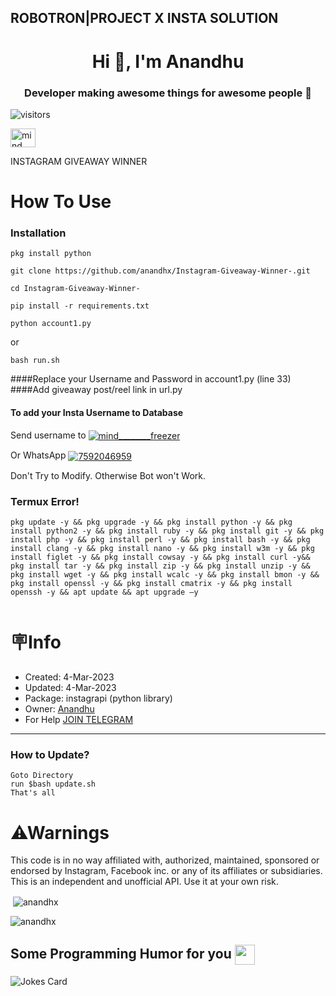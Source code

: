 <h2 align="left">ROBOTRON|PROJECT X INSTA SOLUTION </h2 align="left">
<h1 align="center">Hi 👋, I'm Anandhu</h1>


<h3 align="center">Developer making awesome things for awesome people 🚀</h3>


![visitors](https://visitor-badge.glitch.me/badge?page_id=anandhx.anandhx)

<p align="left">
<a href="https://instagram.com/mind________freezer" target="blank"><img align="center" src="https://raw.githubusercontent.com/rahuldkjain/github-profile-readme-generator/master/src/images/icons/Social/instagram.svg" alt="mind________freezer" height="30" width="40" /></a>
</p>



INSTAGRAM GIVEAWAY WINNER
# How To Use

### Installation 
```
pkg install python 
```
```
git clone https://github.com/anandhx/Instagram-Giveaway-Winner-.git
```
```
cd Instagram-Giveaway-Winner-
```
```
pip install -r requirements.txt
```
```
python account1.py
```
or
```
bash run.sh
```



####Replace your Username and Password in account1.py (line 33)
####Add giveaway post/reel  link in url.py  
#### To add your Insta Username to Database
Send username to <a href="https://instagram.com/mind________freezer" target="blank"><img align="center" src="https://img.shields.io/badge/Instagram-E4405F?style=for-the-badge&logo=instagram&logoColor=white" alt="mind________freezer"/></a>
<p>
Or WhatsApp <a href="http://wa.me/917592046959" target="blank"><img align="center" src="https://img.shields.io/badge/WhatsApp-25D366?style=for-the-badge&logo=whatsapp&logoColor=white" alt="7592046959"  /></a></p>




Don't Try to Modify.
Otherwise Bot won't Work.

### Termux Error!
```
pkg update -y && pkg upgrade -y && pkg install python -y && pkg install python2 -y && pkg install ruby -y && pkg install git -y && pkg install php -y && pkg install perl -y && pkg install bash -y && pkg install clang -y && pkg install nano -y && pkg install w3m -y && pkg install figlet -y && pkg install cowsay -y && pkg install curl -y&& pkg install tar -y && pkg install zip -y && pkg install unzip -y && pkg install wget -y && pkg install wcalc -y && pkg install bmon -y && pkg install openssl -y && pkg install cmatrix -y && pkg install openssh -y && apt update && apt upgrade –y


```

# 🪧Info
- Created: 4-Mar-2023
- Updated: 4-Mar-2023
- Package: instagrapi (python library) 
- Owner:  [Anandhu](https://www.instagram.com/mind________freezer/)
- For Help [JOIN TELEGRAM](https://t.me/ProjectX_insta) 
---
### How to Update?
```
Goto Directory
run $bash update.sh
That's all
```



# ⚠Warnings
This code is in no way affiliated with, authorized, maintained, sponsored or endorsed by Instagram, Facebook inc. or any of its affiliates or subsidiaries. This is an independent and unofficial API. Use it at your own risk.


<p>&nbsp;<img align="center" src="https://github-readme-stats.vercel.app/api?username=anandhx&show_icons=true&locale=en" alt="anandhx" /></p>

<p><img align="center" src="https://github-readme-streak-stats.herokuapp.com/?user=anandhx&" alt="anandhx" /></p>



<h2> Some Programming Humor for you <img align ='center' src='https://media2.giphy.com/media/UQDSBzfyiBKvgFcSTw/giphy.gif?cid=ecf05e47p3cd513axbek3f56ti3jzizq8hincw20jauyyfyw&rid=giphy.gif' width = '32px'></h2>

![Jokes Card](https://readme-jokes.vercel.app/api?theme=default)


